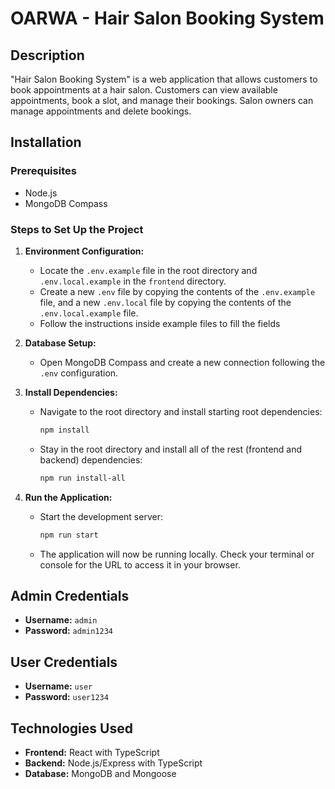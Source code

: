 # OARWA - Hair Salon Booking System

## Description
"Hair Salon Booking System" is a web application that allows customers to book appointments at a hair salon. Customers can view available appointments, book a slot, and manage their bookings. Salon owners can manage appointments and delete bookings.

## Installation

### Prerequisites
- Node.js
- MongoDB Compass

### Steps to Set Up the Project
1. **Environment Configuration:**
   - Locate the `.env.example` file in the root directory and `.env.local.example` in the `frontend` directory.
   - Create a new `.env` file by copying the contents of the `.env.example` file, and a new `.env.local` file by copying the contents of the `.env.local.example` file.
   - Follow the instructions inside example files to fill the fields

2. **Database Setup:**
   - Open MongoDB Compass and create a new connection following the `.env` configuration.

3. **Install Dependencies:**
   - Navigate to the root directory and install starting root dependencies:
     ```bash
     npm install
     ```
   - Stay in the root directory and install all of the rest (frontend and backend) dependencies:
     ```bash
     npm run install-all
     ```

4. **Run the Application:**
    - Start the development server:
      ```bash
      npm run start
      ```
    - The application will now be running locally. Check your terminal or console for the URL to access it in your browser.


## Admin Credentials
- **Username:** `admin`
- **Password:** `admin1234`

## User Credentials
- **Username:** `user`
- **Password:** `user1234`

## Technologies Used
- **Frontend:** React with TypeScript
- **Backend:** Node.js/Express with TypeScript
- **Database:** MongoDB and Mongoose